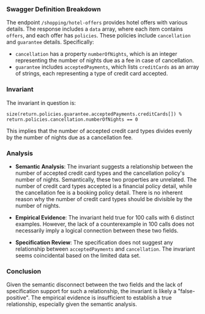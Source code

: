 ### Swagger Definition Breakdown

The endpoint `/shopping/hotel-offers` provides hotel offers with various details. The response includes a `data` array, where each item contains `offers`, and each offer has `policies`. These policies include `cancellation` and `guarantee` details. Specifically:

- `cancellation` has a property `numberOfNights`, which is an integer representing the number of nights due as a fee in case of cancellation.
- `guarantee` includes `acceptedPayments`, which lists `creditCards` as an array of strings, each representing a type of credit card accepted.

### Invariant

The invariant in question is:

`size(return.policies.guarantee.acceptedPayments.creditCards[]) % return.policies.cancellation.numberOfNights == 0`

This implies that the number of accepted credit card types divides evenly by the number of nights due as a cancellation fee.

### Analysis

- **Semantic Analysis**: The invariant suggests a relationship between the number of accepted credit card types and the cancellation policy's number of nights. Semantically, these two properties are unrelated. The number of credit card types accepted is a financial policy detail, while the cancellation fee is a booking policy detail. There is no inherent reason why the number of credit card types should be divisible by the number of nights.

- **Empirical Evidence**: The invariant held true for 100 calls with 6 distinct examples. However, the lack of a counterexample in 100 calls does not necessarily imply a logical connection between these two fields.

- **Specification Review**: The specification does not suggest any relationship between `acceptedPayments` and `cancellation`. The invariant seems coincidental based on the limited data set.

### Conclusion

Given the semantic disconnect between the two fields and the lack of specification support for such a relationship, the invariant is likely a "false-positive". The empirical evidence is insufficient to establish a true relationship, especially given the semantic analysis.
